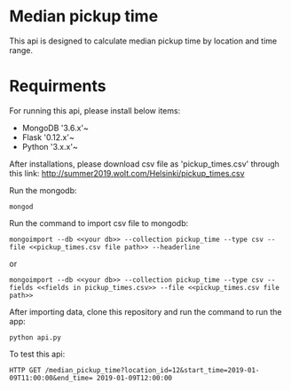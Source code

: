 # Median pickup time

This api is designed to calculate median pickup time by location and time range.

# Requirments

For running this api, please install below items:
- MongoDB '3.6.x'~
- Flask '0.12.x'~
- Python '3.x.x'~


After installations, please download csv file as 'pickup_times.csv' through this link: http://summer2019.wolt.com/Helsinki/pickup_times.csv


Run the mongodb:
```
mongod
```


Run the command to import csv file to mongodb:
```
mongoimport --db <<your db>> --collection pickup_time --type csv --file <<pickup_times.csv file path>> --headerline
```
or
```
mongoimport --db <<your db>> --collection pickup_time --type csv --fields <<fields in pickup_times.csv>> --file <<pickup_times.csv file path>>
```


After importing data, clone this repository and run the command to run the app:
```
python api.py
```


To test this api:
```
HTTP GET /median_pickup_time?location_id=12&start_time=2019-01-09T11:00:00&end_time= 2019-01-09T12:00:00
```
